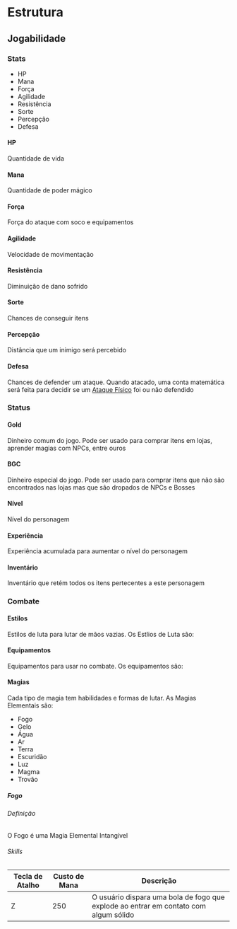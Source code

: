 # Estrutura 

## <a name="jogabilidade"> Jogabilidade

### <a name="jogabilidade_stats"> Stats
- HP
- Mana
- Força
- Agilidade
- Resistência
- Sorte
- Percepção
- Defesa

#### <a name="stats_hp"> HP
Quantidade de vida

#### <a name="stats_mana"> Mana
Quantidade de poder mágico

#### <a name="stats_forca"> Força
Força do ataque com soco e equipamentos

#### <a name="stats_agilidade"> Agilidade
Velocidade de movimentação

#### <a name="stats_resistencia"> Resistência
Diminuição de dano sofrido

#### <a name="stats_sorte"> Sorte
Chances de conseguir itens

#### <a name="stats_percepcao"> Percepção
Distância que um inimigo será percebido

#### <a name="stats_defesa"> Defesa
Chances de defender um ataque. Quando atacado, uma conta matemática será feita para decidir se um [Ataque Físico]() foi ou não defendido

### <a name="jogabilidade_status"> Status

#### <a name="status_gold"> Gold
Dinheiro comum do jogo. Pode ser usado para comprar itens em lojas, aprender magias com NPCs, entre ouros

#### <a name="status_bgc"> BGC
Dinheiro especial do jogo. Pode ser usado para comprar itens que não são encontrados nas lojas mas que são dropados de NPCs e Bosses

#### <a name="status_nivel"> Nível
Nível do personagem

#### <a name="status_experiencia"> Experiência
Experiência acumulada para aumentar o nível do personagem

#### <a name="status_inventario"> Inventário
Inventário que retém todos os itens pertecentes a este personagem

### <a name="jogabilidade_combate"> Combate

#### <a name="combate_estilos"> Estilos
Estilos de luta para lutar de mãos vazias. Os Estlios de Luta são:

#### <a name="combate_equipamentos"> Equipamentos
Equipamentos para usar no combate. Os equipamentos são:

#### <a name="combate_magias"> Magias
Cada tipo de magia tem habilidades e formas de lutar. As Magias Elementais são:
- Fogo
- Gelo
- Água
- Ar
- Terra
- Escuridão
- Luz
- Magma
- Trovão

##### <a name="combate_magias_fogo"> Fogo

###### <a name="combate_magias_fogo_definicao"> Definição
O Fogo é uma Magia Elemental Intangível

###### <a name="combate_magias_fogo_skills"> Skills

Tecla de Atalho | Custo de Mana | Descrição
--------------- | ------------- | ---------
Z               | 250           | O usuário dispara uma bola de fogo que explode ao entrar em contato com algum sólido